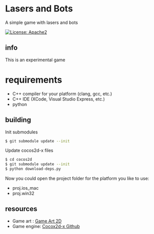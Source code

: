 # Lasers and Bots

A simple game with lasers and bots

[![License: Apache2](https://img.shields.io/badge/license-Apache%202-blue.svg)](/LICENSE)

## info

This is an experimental game

# requirements

- C++ compiler for your platform (clang, gcc, etc.)
- C++ IDE (XCode, Visual Studio Express, etc.)
- python

## building

Init submodules

```bash
$ git submodule update --init
```

Update cocos2d-x files

```bash
$ cd cocos2d
$ git submodule update --init
$ python download-deps.py
```

Now you could open the project folder for the platform you like to use:

- proj.ios_mac
- proj.win32

## resources

- Game art : [Game Art 2D](https://www.gameart2d.com/)
- Game engine: [Cocox2d-x Github](https://github.com/cocos2d/cocos2d-x)
